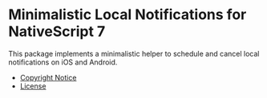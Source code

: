 # Minimalistic Local Notifications for NativeScript 7

This package implements a minimalistic helper to schedule and cancel local
notifications on iOS and Android.

* [Copyright Notice](NOTICE.md)
* [License](LICENSE.md)
